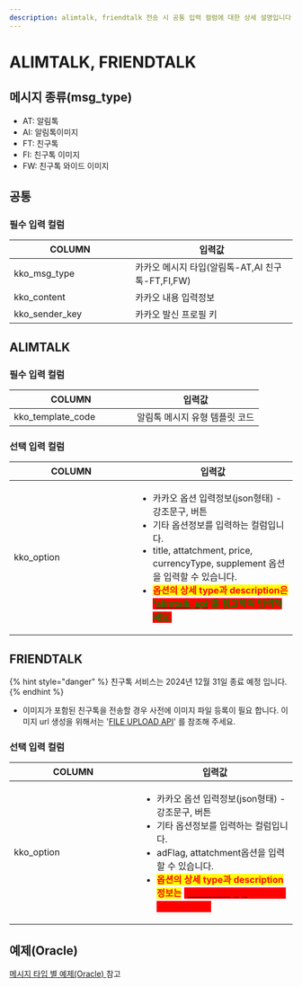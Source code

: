 ```yaml
---
description: alimtalk, friendtalk 전송 시 공통 입력 컬럼에 대한 상세 설명입니다.
---
```


# ALIMTALK, FRIENDTALK

## 메시지 종류(msg\_type)

* AT: 알림톡
* AI: 알림톡이미지
* FT: 친구톡
* FI: 친구톡 이미지
* FW: 친구톡 와이드 이미지

## 공통

### **필수 입력 컬럼**

<table><thead><tr><th width="200.12060301507535">COLUMN</th><th>입력값</th></tr></thead><tbody><tr><td>kko_msg_type</td><td>카카오 메시지 타입(알림톡-AT,AI 친구톡-FT,FI,FW)</td></tr><tr><td>kko_content</td><td>카카오 내용 입력정보</td></tr><tr><td>kko_sender_key</td><td>카카오 발신 프로필 키</td></tr></tbody></table>

## ALIMTALK

### **필수 입력 컬럼**

<table><thead><tr><th width="203.12060301507535">COLUMN</th><th>입력값</th></tr></thead><tbody><tr><td>kko_template_code</td><td>알림톡 메시지 유형 템플릿 코드</td></tr></tbody></table>

### **선택 입력 컬럼**

<table><thead><tr><th width="204.12060301507535">COLUMN</th><th>입력값</th></tr></thead><tbody><tr><td>kko_option</td><td><ul><li>카카오 옵션 입력정보(json형태) - 강조문구, 버튼</li><li>기타 옵션정보를 입력하는 컬럼입니다.</li><li>title, attatchment, price, currencyType, supplement 옵션을 입력할 수 있습니다.</li><li><mark style="color:red;"><strong>옵션의 상세 type과 description은</strong></mark><strong> </strong><mark style="color:green;background-color:red;"><strong>'</strong></mark><a href="https://infobank-guide.gitbook.io/omni_api/api-reference/send/kakao#alimtalk"><mark style="color:green;background-color:red;"><strong>alimtalk_api</strong></mark></a><mark style="color:green;background-color:red;"><strong>'</strong><strong>를 참고하여 입력하세요.</strong></mark></li></ul></td></tr></tbody></table>

## FRIENDTALK

{% hint style="danger" %}
친구톡 서비스는 2024년 12월 31일 종료 예정 입니다.
{% endhint %}

* 이미지가 포함된 친구톡을 전송할 경우 사전에 이미지 파일 등록이 필요 합니다. 이미지 url 생성을 위해서는 '[FILE UPLOAD API](https://omniapi.gitbook.io/omni-api-specification/api-reference/registration/file)' 를 참조해 주세요.

### 선택 입력 컬럼

<table><thead><tr><th width="211.12060301507535">COLUMN</th><th>입력값</th></tr></thead><tbody><tr><td>kko_option</td><td><ul><li>카카오 옵션 입력정보(json형태) - 강조문구, 버튼</li><li>기타 옵션정보를 입력하는 컬럼입니다.</li><li>adFlag, attatchment옵션을 입력할 수 있습니다.</li><li><mark style="color:red;"><strong>옵션의 상세 type과 description 정보는</strong></mark><strong> </strong><mark style="color:red;background-color:red;"><strong>'</strong></mark><a href="https://infobank-guide.gitbook.io/omni_api/api-reference/send/kakao#friendtalk"><mark style="color:red;background-color:red;"><strong>friendtalk_api</strong></mark></a><mark style="color:red;background-color:red;"><strong>'</strong><strong>를 참고하여 입력하세요.</strong></mark></li></ul></td></tr></tbody></table>

## 예제(Oracle)

[메시지 타입 별 예제(Oracle) ](oracle.md)참고
